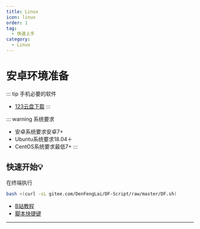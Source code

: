 ```yaml
---
title: Linux
icon: linux
order: 1
tag:
  - 快速上手
category:
  - Linux
---
```


# 安卓环境准备

::: tip 手机必要的软件

- [123云盘下载](https://www.123pan.com/s/4vaiVv-cN1zH.html)
  :::

::: warning 系统要求

- 安卓系统要求安卓7+
- Ubuntu系统要求18.04＋
- CentOS系统要求最低7+
  :::

## 快速开始💡

在终端执行

```bash
bash <(curl -sL gitee.com/DenFengLai/DF-Script/raw/master/DF.sh)
```

- [B站教程](https://b23.tv/EyEJxLw)
- [脚本快捷键](/Shortcut.md)

---
